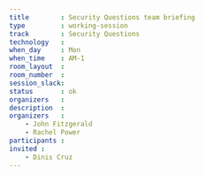 ```yaml
---
title        : Security Questions team briefing
type         : working-session
track        : Security Questions
technology   :
when_day     : Mon
when_time    : AM-1
room_layout  :
room_number  :
session_slack:
status       : ok
organizers   :
description  :
organizers   :
    - John Fitzgerald
    - Rachel Power
participants :
invited :
    - Dinis Cruz
---
```


